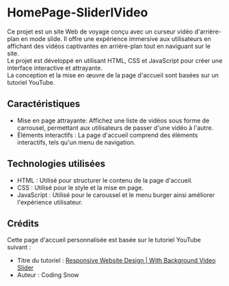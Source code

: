# HomePage-SliderlVideo
Ce projet est un site Web de voyage conçu avec un curseur vidéo d'arrière-plan en mode slide. Il offre une expérience immersive aux utilisateurs en affichant des vidéos captivantes en arrière-plan tout en naviguant sur le site.<br> 
Le projet est développé en utilisant HTML, CSS et JavaScript pour créer une interface interactive et attrayante.
<br> La conception et la mise en œuvre de la page d'accueil sont basées sur un tutoriel YouTube.

## Caractéristiques

- Mise en page attrayante: Affichez une liste de vidéos sous forme de carrousel, permettant aux utilisateurs de passer d'une vidéo à l'autre.
- Éléments interactifs : La page d'accueil comprend des éléments interactifs, tels qu'un menu de navigation.

## Technologies utilisées

- HTML : Utilisé pour structurer le contenu de la page d'accueil.
- CSS : Utilisé pour le style et la mise en page.
- JavaScript : Utilisé pour le caroussel et le menu burger ainsi améliorer l'expérience utilisateur.


## Crédits

Cette page d'accueil personnalisée est basée sur le tutoriel YouTube suivant :

- Titre du tutoriel : [Responsive Website Design | With Background Video Slider](https://www.youtube.com/watch?v=ThaIBFd387A)
- Auteur : Coding Snow
